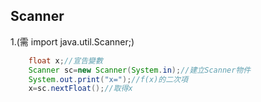 Scanner
-----
1.(需  import java.util.Scanner;)
```java
    float x;//宣告變數
    Scanner sc=new Scanner(System.in);//建立Scanner物件
    System.out.print("x=");//f(x)的二次項
    x=sc.nextFloat();//取得x
```
